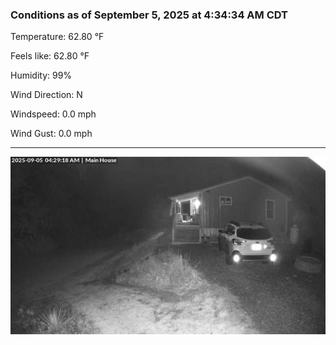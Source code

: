 ### Conditions as of September 5, 2025 at 4:34:34 AM CDT 

Temperature: 62.80 &deg;F

Feels like: 62.80 &deg;F

Humidity: 99%

Wind Direction: N

Windspeed: 0.0 mph

Wind Gust: 0.0 mph

---

<img src="./images/latest.jpeg"/>

